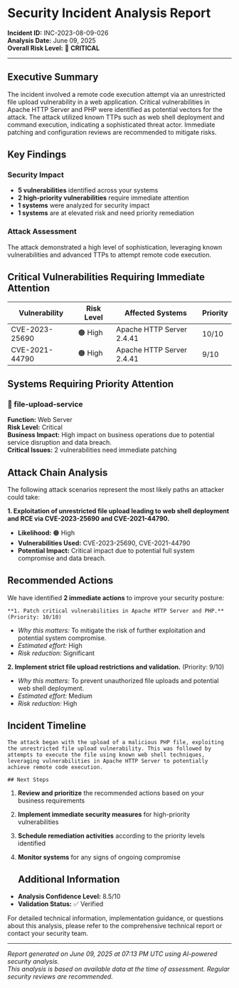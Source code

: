 # Security Incident Analysis Report

**Incident ID:** INC-2023-08-09-026  
**Analysis Date:** June 09, 2025  
**Overall Risk Level:** 🔴 **CRITICAL**

---

## Executive Summary

The incident involved a remote code execution attempt via an unrestricted file upload vulnerability in a web application. Critical vulnerabilities in Apache HTTP Server and PHP were identified as potential vectors for the attack. The attack utilized known TTPs such as web shell deployment and command execution, indicating a sophisticated threat actor. Immediate patching and configuration reviews are recommended to mitigate risks.

## Key Findings

### Security Impact
- **5 vulnerabilities** identified across your systems
- **2 high-priority vulnerabilities** require immediate attention
- **1 systems** were analyzed for security impact
- **1 systems** are at elevated risk and need priority remediation

### Attack Assessment
The attack demonstrated a high level of sophistication, leveraging known vulnerabilities and advanced TTPs to attempt remote code execution.

## Critical Vulnerabilities Requiring Immediate Attention

| Vulnerability | Risk Level | Affected Systems | Priority |
|---------------|------------|------------------|----------|
| CVE-2023-25690 | 🟠 High | Apache HTTP Server 2.4.41 | 10/10 |
| CVE-2021-44790 | 🟠 High | Apache HTTP Server 2.4.41 | 9/10 |


## Systems Requiring Priority Attention

### 🔴 file-upload-service
**Function:** Web Server  
**Risk Level:** Critical  
**Business Impact:** High impact on business operations due to potential service disruption and data breach.  
**Critical Issues:** 2 vulnerabilities need immediate patching  


## Attack Chain Analysis

The following attack scenarios represent the most likely paths an attacker could take:

**1. Exploitation of unrestricted file upload leading to web shell deployment and RCE via CVE-2023-25690 and CVE-2021-44790.**
   - **Likelihood:** 🟠 High
   - **Vulnerabilities Used:** CVE-2023-25690, CVE-2021-44790
   - **Potential Impact:** Critical impact due to potential full system compromise and data breach.



## Recommended Actions

We have identified **2 immediate actions** to improve your security posture:

    **1. Patch critical vulnerabilities in Apache HTTP Server and PHP.** (Priority: 10/10)
   - *Why this matters:* To mitigate the risk of further exploitation and potential system compromise.
   - *Estimated effort:* High
   - *Risk reduction:* Significant

**2. Implement strict file upload restrictions and validation.** (Priority: 9/10)
   - *Why this matters:* To prevent unauthorized file uploads and potential web shell deployment.
   - *Estimated effort:* Medium
   - *Risk reduction:* High

## Incident Timeline

    The attack began with the upload of a malicious PHP file, exploiting the unrestricted file upload vulnerability. This was followed by attempts to execute the file using known web shell techniques, leveraging vulnerabilities in Apache HTTP Server to potentially achieve remote code execution.

    ## Next Steps

1. **Review and prioritize** the recommended actions based on your business requirements
2. **Implement immediate security measures** for high-priority vulnerabilities
3. **Schedule remediation activities** according to the priority levels identified
4. **Monitor systems** for any signs of ongoing compromise

    ## Additional Information

- **Analysis Confidence Level:** 8.5/10
- **Validation Status:** ✅ Verified

For detailed technical information, implementation guidance, or questions about this analysis, please refer to the comprehensive technical report or contact your security team.

---

*Report generated on June 09, 2025 at 07:13 PM UTC using AI-powered security analysis.*  
*This analysis is based on available data at the time of assessment. Regular security reviews are recommended.*